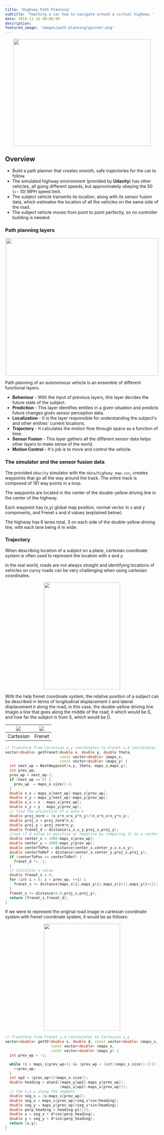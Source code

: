 ```yaml
---
title: 'Highway Path Planning'
subtitle: 'Teaching a car how to navigate around a virtual highway.'
date: 2019-11-16 00:00:00
description:
featured_image: 'images/path-planning/ppcover.png'
---
```


<p align="center">
  <img width="450" height="350" src="../images/path-planning/ppcover.gif">
</p>

## Overview
* Build a path planner that creates smooth, safe trajectories for the car to follow.
* The simulated highway environment (provided by **Udacity**) has other vehicles, all going different speeds, but approximately obeying the 50 (+- 10) MPH speed limit.
* The subject vehicle transmits its location, along with its sensor fusion data, which estimates the location of all the vehicles on the same side of the road.
* The subject vehicle moves from point to point perfectly, so no controller building is needed. 

### Path planning layers

<p align="center">
  <img width="500" height="450" src="../images/path-planning/overview.png">
</p>

Path planning of an autonomous vehicle is an ensemble of different functional layers.
* **Behaviour** - With the input of previous layers, this layer decides the future state of the subject.
* **Prediction** - This layer identifies entities in a given situation and predicts future changes given sensor perception data.
* **Localization** - It is the layer responsible for understanding the subject's and other entities' current locations.
* **Trajectory** - It calculates the motion flow through space as a function of time.
* **Sensor Fusion** - This layer gathers all the different sensor data helps other layers to make sense of the world.
* **Motion Control** - It's job is to move and control the vehicle.

### The simulator and the sensor fusion data

The provided `Udacity` simulator with the `data/highway_map.csv`, creates waypoints that go all the way around the track. The entire track is composed of 181 way points in a loop. 

The waypoints are located in the center of the double-yellow driving line in the center of the highway.

 Each waypoint has (x,y) global map position, normal vector in x and y components, and Frenet s and d values (explained below). 
 
 The highway has 6 lanes total, 3 on each side of the double-yellow driving line, with each lane being 4 m wide. 

### Trajectory

When describing location of a subject on a plane, cartesian coordinate system is often used to represent the location with x and y. 

In the real world, roads are not always straight and identifying locations of vehicles on curvy roads can be very challenging when using cartesian coordinates.

<p align="center">
  <img width="250" height="350" src="../images/path-planning/trajectory_1.png">
</p>


With the help frenet coordinate system, the relative position of a subject can be described in terms of longitudinal displacement `S` and lateral displacement `D` along the road, in this case, the double-yellow driving line. Imagin a line that goes along the middle of the road, it which would be S, and how far the subject is from S, which would be D. 

| ![](/images/path-planning/frenet_1.png)    | ![](/images/path-planning/frenet_0.png)      |
|:-------------:|:-------------:|
| Cartesian   | Frenet|

```cpp
// Transform from Cartesian x,y coordinates to Frenet s,d coordinates
vector<double> getFrenet(double x, double y, double theta, 
                         const vector<double> &maps_x, 
                         const vector<double> &maps_y) {
  int next_wp = NextWaypoint(x,y, theta, maps_x,maps_y);
  int prev_wp;
  prev_wp = next_wp-1;
  if (next_wp == 0) {
    prev_wp  = maps_x.size()-1;
  }
  double n_x = maps_x[next_wp]-maps_x[prev_wp];
  double n_y = maps_y[next_wp]-maps_y[prev_wp];
  double x_x = x - maps_x[prev_wp];
  double x_y = y - maps_y[prev_wp];
  // find the projection of x onto n
  double proj_norm = (x_x*n_x+x_y*n_y)/(n_x*n_x+n_y*n_y);
  double proj_x = proj_norm*n_x;
  double proj_y = proj_norm*n_y;
  double frenet_d = distance(x_x,x_y,proj_x,proj_y);
  //see if d value is positive or negative by comparing it to a center point
  double center_x = 1000-maps_x[prev_wp];
  double center_y = 2000-maps_y[prev_wp];
  double centerToPos = distance(center_x,center_y,x_x,x_y);
  double centerToRef = distance(center_x,center_y,proj_x,proj_y);
  if (centerToPos <= centerToRef) {
    frenet_d *= -1;
  }
  // calculate s value
  double frenet_s = 0;
  for (int i = 0; i < prev_wp; ++i) {
    frenet_s += distance(maps_x[i],maps_y[i],maps_x[i+1],maps_y[i+1]);
  }
  frenet_s += distance(0,0,proj_x,proj_y);
  return {frenet_s,frenet_d};
}
```

If we were to represent the original road image in cartesian coordinate system with frenet coordinate system, it would be as follows:

<p align="center">
  <img width="250" height="350" src="../images/path-planning/trj1.png">
</p>

```cpp
// Transform from Frenet s,d coordinates to Cartesian x,y
vector<double> getXY(double s, double d, const vector<double> &maps_s, 
                     const vector<double> &maps_x, 
                     const vector<double> &maps_y) {
  int prev_wp = -1;

  while (s > maps_s[prev_wp+1] && (prev_wp < (int)(maps_s.size()-1))) {
    ++prev_wp;
  }
  int wp2 = (prev_wp+1)%maps_x.size();
  double heading = atan2((maps_y[wp2]-maps_y[prev_wp]),
                         (maps_x[wp2]-maps_x[prev_wp]));
  // the x,y,s along the segment
  double seg_s = (s-maps_s[prev_wp]);
  double seg_x = maps_x[prev_wp]+seg_s*cos(heading);
  double seg_y = maps_y[prev_wp]+seg_s*sin(heading);
  double perp_heading = heading-pi()/2;
  double x = seg_x + d*cos(perp_heading);
  double y = seg_y + d*sin(perp_heading);
  return {x,y};
}
```

### 